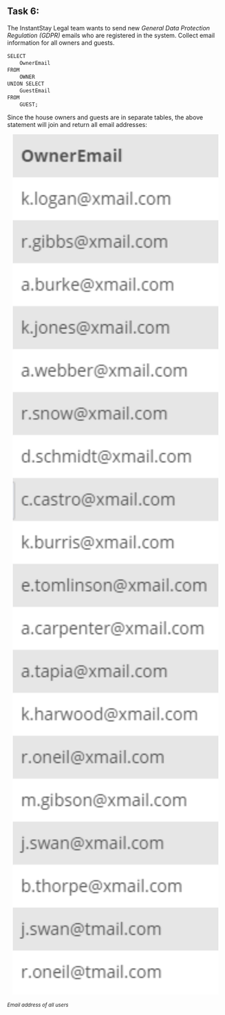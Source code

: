 ## Task 6:

The InstantStay Legal team wants to send new _General Data Protection Regulation (GDPR)_ emails who are registered in the system. Collect email information for all owners and guests.

```mysql
SELECT
    OwnerEmail
FROM
    OWNER
UNION SELECT
    GuestEmail
FROM
    GUEST;
```

Since the house owners and guests are in separate tables, the above statement will join and return all email addresses:

<p align='center'>
<img src='../assets/HiQ9yrXmT1ig8uSwllSC.png' width='95%' alt='Email address of all users' />
</p>

<sup>_Email address of all users_</sup>

